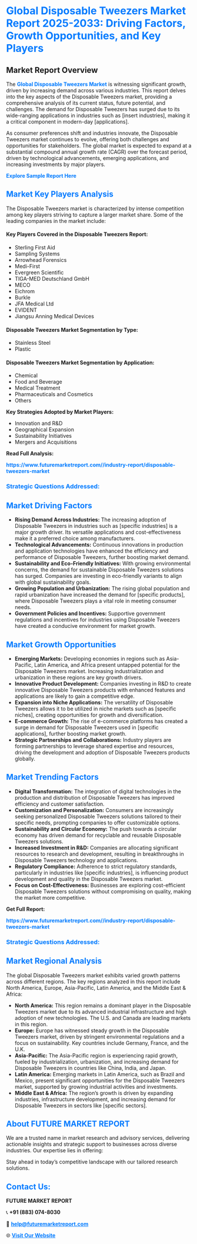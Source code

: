 <h1 style="color: #007BFF;">Global Disposable Tweezers Market Report 2025-2033: Driving Factors, Growth Opportunities, and Key Players</h1>

<section id="overview">
<h2>Market Report Overview</h2>
<p>The <a href="https://www.futuremarketreport.com//industry-report/disposable-tweezers-market" style="color: #007BFF; text-decoration: none;"><strong>Global Disposable Tweezers Market</strong></a> is witnessing significant growth, driven by increasing demand across various industries. This report delves into the key aspects of the Disposable Tweezers market, providing a comprehensive analysis of its current status, future potential, and challenges. The demand for Disposable Tweezers has surged due to its wide-ranging applications in industries such as [insert industries], making it a critical component in modern-day [applications].</p>
<p>As consumer preferences shift and industries innovate, the Disposable Tweezers market continues to evolve, offering both challenges and opportunities for stakeholders. The global market is expected to expand at a substantial compound annual growth rate (CAGR) over the forecast period, driven by technological advancements, emerging applications, and increasing investments by major players.</p>
</section>

<section id="overview">
<p><a href="https://www.futuremarketreport.com//request-sample/reportId=77985" style="color: #007BFF; text-decoration: none;"><strong>Explore Sample Report Here</strong></a></p>
</section>

<section id="key-players">
<h2 style="color: #007BFF;">Market Key Players Analysis</h2>
<p>The Disposable Tweezers market is characterized by intense competition among key players striving to capture a larger market share. Some of the leading companies in the market include:</p>
<h4>Key Players Covered in the Disposable Tweezers Report:</h4>
<ul><li>Sterling First Aid</li><li>Sampling Systems</li><li>Arrowhead Forensics</li><li>Medi-First</li><li>Evergreen Scientific</li><li>TIGA-MED Deutschland GmbH</li><li>MECO</li><li>Eichrom</li><li>Burkle</li><li>JFA Medical Ltd</li><li>EVIDENT</li><li>Jiangsu Anning Medical Devices</li></ul>
<h4>Disposable Tweezers Market Segmentation by Type:</h4>
<ul><li>Stainless Steel</li><li>Plastic</li></ul>

<h4>Disposable Tweezers Market Segmentation by Application:</h4>
<ul><li>Chemical</li><li>Food and Beverage</li><li>Medical Treatment</li><li>Pharmaceuticals and Cosmetics</li><li>Others</li></ul>
<p><strong>Key Strategies Adopted by Market Players:</strong></p>
<ul>
<li>Innovation and R&D</li>
<li>Geographical Expansion</li>
<li>Sustainability Initiatives</li>
<li>Mergers and Acquisitions</li>
</ul>
</section>

<section>
<p><strong>Read Full Analysis: </strong></p><a href="https://www.futuremarketreport.com//industry-report/disposable-tweezers-market" style="color: #007BFF; text-decoration: none;"><strong>https://www.futuremarketreport.com//industry-report/disposable-tweezers-market</strong></a>
<h3 style="color: #007BFF;">Strategic Questions Addressed:</h3>
</section>

<section id="driving-factors">
<h2 style="color: #007BFF;">Market Driving Factors</h2>
<ul>
<li><strong>Rising Demand Across Industries:</strong> The increasing adoption of Disposable Tweezers in industries such as [specific industries] is a major growth driver. Its versatile applications and cost-effectiveness make it a preferred choice among manufacturers.</li>
<li><strong>Technological Advancements:</strong> Continuous innovations in production and application technologies have enhanced the efficiency and performance of Disposable Tweezers, further boosting market demand.</li>
<li><strong>Sustainability and Eco-Friendly Initiatives:</strong> With growing environmental concerns, the demand for sustainable Disposable Tweezers solutions has surged. Companies are investing in eco-friendly variants to align with global sustainability goals.</li>
<li><strong>Growing Population and Urbanization:</strong> The rising global population and rapid urbanization have increased the demand for [specific products], where Disposable Tweezers plays a vital role in meeting consumer needs.</li>
<li><strong>Government Policies and Incentives:</strong> Supportive government regulations and incentives for industries using Disposable Tweezers have created a conducive environment for market growth.</li>
</ul>
</section>

<section id="growth-opportunities">
<h2 style="color: #007BFF;">Market Growth Opportunities</h2>
<ul>
<li><strong>Emerging Markets:</strong> Developing economies in regions such as Asia-Pacific, Latin America, and Africa present untapped potential for the Disposable Tweezers market. Increasing industrialization and urbanization in these regions are key growth drivers.</li>
<li><strong>Innovative Product Development:</strong> Companies investing in R&D to create innovative Disposable Tweezers products with enhanced features and applications are likely to gain a competitive edge.</li>
<li><strong>Expansion into Niche Applications:</strong> The versatility of Disposable Tweezers allows it to be utilized in niche markets such as [specific niches], creating opportunities for growth and diversification.</li>
<li><strong>E-commerce Growth:</strong> The rise of e-commerce platforms has created a surge in demand for Disposable Tweezers used in [specific applications], further boosting market growth.</li>
<li><strong>Strategic Partnerships and Collaborations:</strong> Industry players are forming partnerships to leverage shared expertise and resources, driving the development and adoption of Disposable Tweezers products globally.</li>
</ul>
</section>

<section id="trending-factors">
<h2 style="color: #007BFF;">Market Trending Factors</h2>
<ul>
<li><strong>Digital Transformation:</strong> The integration of digital technologies in the production and distribution of Disposable Tweezers has improved efficiency and customer satisfaction.</li>
<li><strong>Customization and Personalization:</strong> Consumers are increasingly seeking personalized Disposable Tweezers solutions tailored to their specific needs, prompting companies to offer customizable options.</li>
<li><strong>Sustainability and Circular Economy:</strong> The push towards a circular economy has driven demand for recyclable and reusable Disposable Tweezers solutions.</li>
<li><strong>Increased Investment in R&D:</strong> Companies are allocating significant resources to research and development, resulting in breakthroughs in Disposable Tweezers technology and applications.</li>
<li><strong>Regulatory Compliance:</strong> Adherence to strict regulatory standards, particularly in industries like [specific industries], is influencing product development and quality in the Disposable Tweezers market.</li>
<li><strong>Focus on Cost-Effectiveness:</strong> Businesses are exploring cost-efficient Disposable Tweezers solutions without compromising on quality, making the market more competitive.</li>
</ul>
</section>

<section>
<p><strong>Get Full Report: </strong></p><a href="https://www.futuremarketreport.com//industry-report/disposable-tweezers-market" style="color: #007BFF; text-decoration: none;"><strong>https://www.futuremarketreport.com//industry-report/disposable-tweezers-market</strong></a>
<h3 style="color: #007BFF;">Strategic Questions Addressed:</h3>
</section>


<section id="regional-analysis">
<h2 style="color: #007BFF;">Market Regional Analysis</h2>
<p>The global Disposable Tweezers market exhibits varied growth patterns across different regions. The key regions analyzed in this report include North America, Europe, Asia-Pacific, Latin America, and the Middle East & Africa:</p>
<ul>
<li><strong>North America:</strong> This region remains a dominant player in the Disposable Tweezers market due to its advanced industrial infrastructure and high adoption of new technologies. The U.S. and Canada are leading markets in this region.</li>
<li><strong>Europe:</strong> Europe has witnessed steady growth in the Disposable Tweezers market, driven by stringent environmental regulations and a focus on sustainability. Key countries include Germany, France, and the U.K.</li>
<li><strong>Asia-Pacific:</strong> The Asia-Pacific region is experiencing rapid growth, fueled by industrialization, urbanization, and increasing demand for Disposable Tweezers in countries like China, India, and Japan.</li>
<li><strong>Latin America:</strong> Emerging markets in Latin America, such as Brazil and Mexico, present significant opportunities for the Disposable Tweezers market, supported by growing industrial activities and investments.</li>
<li><strong>Middle East & Africa:</strong> The region’s growth is driven by expanding industries, infrastructure development, and increasing demand for Disposable Tweezers in sectors like [specific sectors].</li>
</ul>
</section>

<footer>
<h2 style="color: #007BFF;">About FUTURE MARKET REPORT</h2>
<p>We are a trusted name in market research and advisory services, delivering actionable insights and strategic support to businesses across diverse industries. Our expertise lies in offering:</p>

<p>Stay ahead in today’s competitive landscape with our tailored research solutions.</p>

<h2 style="color: #007BFF;">Contact Us:</h2>
<p><strong>FUTURE MARKET REPORT</strong></p>
<p>📞 <strong>+91 (883) 074-8030</strong></p>
<p>📧 <strong><a href="mailto:help@futuremarketreport.com" style="color: #007BFF;">help@futuremarketreport.com</a></strong></p>
<p>🌐 <strong><a href="https://www.futuremarketreport.com/" style="color: #007BFF;">Visit Our Website</a></strong></p>
</footer>